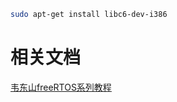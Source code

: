 ```bash
sudo apt-get install libc6-dev-i386
```


# 相关文档
[韦东山freeRTOS系列教程](https://blog.csdn.net/thisway_diy/article/details/121399484)
